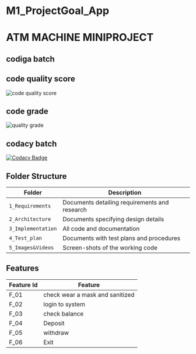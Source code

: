 # M1_ProjectGoal_App

# ATM MACHINE MINIPROJECT

## codiga batch
## code quality score

![code quality score](https://api.codiga.io/project/31297/score/svg)

## code grade

![quality grade](https://api.codiga.io/project/31297/status/svg)

## codacy batch

[![Codacy Badge](https://app.codacy.com/project/badge/Grade/e9d37d6d752b4daf8ec3c0fa1d88d0bc)](https://www.codacy.com/gh/gayathrijanakiram/M1_ProjectGoal_App/dashboard?utm_source=github.com&amp;utm_medium=referral&amp;utm_content=gayathrijanakiram/M1_ProjectGoal_App&amp;utm_campaign=Badge_Grade)

## Folder Structure
Folder             | Description
-------------------| -----------------------------------------
`1_Requirements`   | Documents detailing requirements and research
`2_Architecture`   | Documents specifying design details
`3_Implementation` | All code and documentation
`4_Test_plan`      | Documents with test plans and procedures
`5_Images&Videos`         | Screen-shots of the working code
##  Features
| Feature Id | Feature |
| -----------|---------|
|F_01| check wear a mask and sanitized | |
|F_02| login to system |
|F_03| check balance |
|F_04| Deposit |
|F_05| withdraw |
|F_06| Exit |
